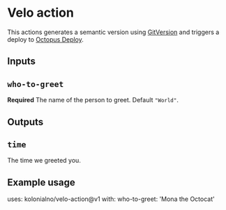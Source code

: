 # Velo action

This actions generates a semantic version using [GitVersion](https://gitversion.net/docs/) and triggers a deploy to [Octopus Deploy](https://octopusdeploy.prod.nube.tech/app#/Spaces-1).

## Inputs

## `who-to-greet`

**Required** The name of the person to greet. Default `"World"`.

## Outputs

## `time`

The time we greeted you.

## Example usage

uses: kolonialno/velo-action@v1
with:
  who-to-greet: 'Mona the Octocat'
